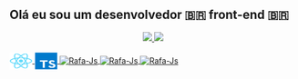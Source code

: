 ## Olá eu sou um desenvolvedor 🇧🇷 front-end 🇧🇷

<div align="center">
  <a href="https://github.com/elldev">
  <img height="180em" src="https://github-readme-stats.vercel.app/api?username=elldev&show_icons=true&theme=dracula&include_all_commits=true&count_private=true"/>
  <img height="180em" src="https://github-readme-stats.vercel.app/api/top-langs/?username=elldev&layout=compact&langs_count=7&theme=dracula"/>
</div>
<div style="display: inline_block"><br>
  <img align="center" alt="Rafa-React" height="30" width="40" src="https://raw.githubusercontent.com/devicons/devicon/master/icons/react/react-original.svg">
  <img align="center" alt="Rafa-Ts" height="30" width="40" src="https://raw.githubusercontent.com/devicons/devicon/master/icons/typescript/typescript-plain.svg">
  <img align="center" alt="Rafa-Js" height="30" width="40" src="https://cdn.jsdelivr.net/gh/devicons/devicon/icons/nextjs/nextjs-line.svg">
  <img align="center" alt="Rafa-Js" height="30" width="40" src="https://cdn.jsdelivr.net/gh/devicons/devicon/icons/graphql/graphql-plain.svg" />        
  <img align="center" alt="Rafa-Js" height="30" width="40" src="https://cdn.jsdelivr.net/gh/devicons/devicon/icons/tailwindcss/tailwindcss-plain.svg" />
</div>
  
  ##
 
<div>

<!-- ![Snake animation](https://github.com/rafaballerini/rafaballerini/blob/output/github-contribution-grid-snake.svg) -->

</div>
